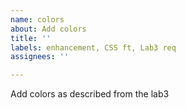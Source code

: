 ```yaml
---
name: colors
about: Add colors
title: ''
labels: enhancement, CSS ft, Lab3 req
assignees: ''

---
```


Add colors as described from the lab3
